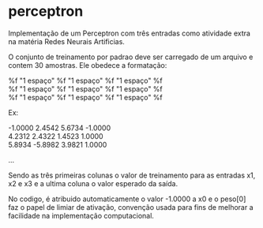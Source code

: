 # perceptron
Implementação de um Perceptron com três entradas como atividade extra na matéria Redes Neurais Artificias.

O conjunto de treinamento por padrao deve ser carregado de um arquivo e contem 30 amostras. Ele obedece a formatação:   

%f "1 espaço" %f "1 espaço" %f "1 espaço" %f   
%f "1 espaço" %f "1 espaço" %f "1 espaço" %f   
%f "1 espaço" %f "1 espaço" %f "1 espaço" %f   

Ex:  
    
-1.0000 2.4542 5.6734 -1.0000  
4.2312 2.4322 1.4523 1.0000  
5.8934 -5.8982 3.9821 1.0000  

...  

Sendo as três primeiras colunas o valor de treinamento para as entradas x1, x2 e x3 e a ultima coluna o valor esperado da saída.

No codigo, é atribuido automaticamente o valor -1.0000 a x0 e o peso[0] faz o papel de limiar de ativação, convenção usada para fins de melhorar a facilidade na implementação computacional.

